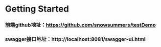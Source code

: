 # Getting Started

### 前端github地址：https://github.com/snowsummers/testDemo
### swagger接口地址：http://localhost:8081/swagger-ui.html
